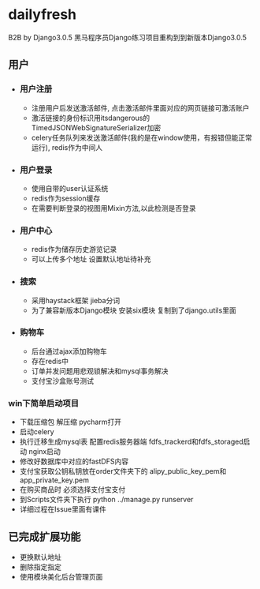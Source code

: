 # dailyfresh
B2B by Django3.0.5
黑马程序员Django练习项目重构到到新版本Django3.0.5
## 用户
- ### 用户注册
    - 注册用户后发送激活邮件, 点击激活邮件里面对应的网页链接可激活账户
    - 激活链接的身份标识用itsdangerous的TimedJSONWebSignatureSerializer加密
    - celery任务队列来发送激活邮件(我的是在window使用，有报错但能正常运行), redis作为中间人
- ### 用户登录
    - 使用自带的user认证系统
    - redis作为session缓存
    - 在需要判断登录的视图用Mixin方法,以此检测是否登录
- ### 用户中心
    - redis作为储存历史游览记录   
    - 可以上传多个地址 设置默认地址待补充
- ### 搜索
    - 采用haystack框架 jieba分词
    - 为了兼容新版本Django模块 安装six模块 复制到了django.utils里面
- ### 购物车
    - 后台通过ajax添加购物车
    - 存在redis中
    - 订单并发问题用悲观锁解决和mysql事务解决
    - 支付宝沙盒账号测试
### win下简单启动项目 
- 下载压缩包 解压缩 pycharm打开
- 启动celery
- 执行迁移生成mysql表 配置redis服务器端 fdfs_trackerd和fdfs_storaged启动 nginx启动
- 修改好数据库中对应的fastDFS内容
- 支付宝获取公钥私钥放在order文件夹下的 alipy_public_key_pem和app_private_key.pem
- 在购买商品时 必须选择支付宝支付
- 到Scripts文件夹下执行 python ../manage.py runserver
- 详细过程在Issue里面有课件
## 已完成扩展功能
- 更换默认地址
- 删除指定指定
- 使用模块美化后台管理页面